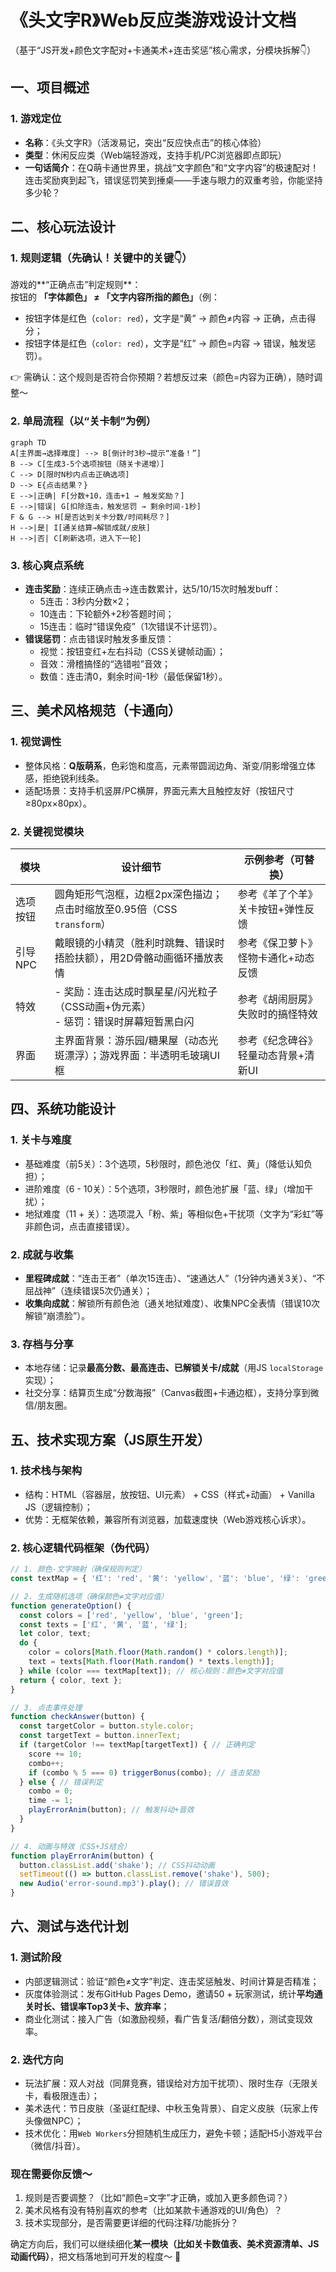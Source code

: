 # 《头文字R》Web反应类游戏设计文档  
（基于“JS开发+颜色文字配对+卡通美术+连击奖惩”核心需求，分模块拆解👇）  


## 一、项目概述  
### 1. 游戏定位  
- **名称**：《头文字R》（活泼易记，突出“反应快点击”的核心体验）  
- **类型**：休闲反应类（Web端轻游戏，支持手机/PC浏览器即点即玩）  
- **一句话简介**：在Q萌卡通世界里，挑战“文字颜色”和“文字内容”的极速配对！连击奖励爽到起飞，错误惩罚笑到捶桌——手速与眼力的双重考验，你能坚持多少轮？  


## 二、核心玩法设计  
### 1. 规则逻辑（先确认！关键中的关键👇）  
游戏的**“正确点击”判定规则**：  
按钮的 **「字体颜色」 ≠ 「文字内容所指的颜色」**（例：  
- 按钮字体是红色（`color: red`），文字是“黄” → 颜色≠内容 → 正确，点击得分；  
- 按钮字体是红色（`color: red`），文字是“红” → 颜色=内容 → 错误，触发惩罚）。  

👉 需确认：这个规则是否符合你预期？若想反过来（颜色=内容为正确），随时调整～  


### 2. 单局流程（以“关卡制”为例）  
```mermaid
graph TD
A[主界面→选择难度] --> B[倒计时3秒→提示“准备！”]
B --> C[生成3-5个选项按钮（随关卡递增）]
C --> D[限时N秒内点击正确选项]
D --> E{点击结果？}
E -->|正确| F[分数+10，连击+1 → 触发奖励？]
E -->|错误| G[扣除连击，触发惩罚 → 剩余时间-1秒]
F & G --> H[是否达到关卡分数/时间耗尽？]
H -->|是| I[通关结算→解锁成就/皮肤]
H -->|否| C[刷新选项，进入下一轮]
```  


### 3. 核心爽点系统  
- **连击奖励**：连续正确点击→连击数累计，达5/10/15次时触发buff：  
  - 5连击：3秒内分数×2；  
  - 10连击：下轮额外+2秒答题时间；  
  - 15连击：临时“错误免疫”（1次错误不计惩罚）。  
- **错误惩罚**：点击错误时触发多重反馈：  
  - 视觉：按钮变红+左右抖动（CSS关键帧动画）；  
  - 音效：滑稽搞怪的“选错啦”音效；  
  - 数值：连击清0，剩余时间-1秒（最低保留1秒）。  


## 三、美术风格规范（卡通向）  
### 1. 视觉调性  
- 整体风格：**Q版萌系**，色彩饱和度高，元素带圆润边角、渐变/阴影增强立体感，拒绝锐利线条。  
- 适配场景：支持手机竖屏/PC横屏，界面元素大且触控友好（按钮尺寸≥80px×80px）。  


### 2. 关键视觉模块  
| 模块         | 设计细节                                                                 | 示例参考（可替换）                     |  
|--------------|--------------------------------------------------------------------------|----------------------------------------|  
| 选项按钮     | 圆角矩形气泡框，边框2px深色描边；点击时缩放至0.95倍（CSS `transform`）     | 参考《羊了个羊》关卡按钮+弹性反馈      |  
| 引导NPC      | 戴眼镜的小精灵（胜利时跳舞、错误时捂脸扶额），用2D骨骼动画循环播放表情   | 参考《保卫萝卜》怪物卡通化+动态反馈     |  
| 特效         | - 奖励：连击达成时飘星星/闪光粒子（CSS动画+伪元素）<br>- 惩罚：错误时屏幕短暂黑白闪 | 参考《胡闹厨房》失败时的搞怪特效        |  
| 界面         | 主界面背景：游乐园/糖果屋（动态光斑漂浮）；游戏界面：半透明毛玻璃UI框     | 参考《纪念碑谷》轻量动态背景+清新UI     |  


## 四、系统功能设计  
### 1. 关卡与难度  
- 基础难度（前5关）：3个选项，5秒限时，颜色池仅「红、黄」（降低认知负担）；  
- 进阶难度（6 - 10关）：5个选项，3秒限时，颜色池扩展「蓝、绿」（增加干扰）；  
- 地狱难度（11 + 关）：选项混入「粉、紫」等相似色+干扰项（文字为“彩虹”等非颜色词，点击直接错误）。  


### 2. 成就与收集  
- **里程碑成就**：“连击王者”（单次15连击）、“速通达人”（1分钟内通关3关）、“不屈战神”（连续错误5次仍通关）；  
- **收集向成就**：解锁所有颜色池（通关地狱难度）、收集NPC全表情（错误10次解锁“崩溃脸”）。  


### 3. 存档与分享  
- 本地存储：记录**最高分数、最高连击、已解锁关卡/成就**（用JS `localStorage` 实现）；  
- 社交分享：结算页生成“分数海报”（Canvas截图+卡通边框），支持分享到微信/朋友圈。  


## 五、技术实现方案（JS原生开发）  
### 1. 技术栈与架构  
- 结构：HTML（容器层，放按钮、UI元素） + CSS（样式+动画） + Vanilla JS（逻辑控制）；  
- 优势：无框架依赖，兼容所有浏览器，加载速度快（Web游戏核心诉求）。  


### 2. 核心逻辑代码框架（伪代码）  
```javascript
// 1. 颜色-文字映射（确保规则判定）
const textMap = { '红': 'red', '黄': 'yellow', '蓝': 'blue', '绿': 'green' };

// 2. 生成随机选项（确保颜色≠文字对应值）
function generateOption() {
  const colors = ['red', 'yellow', 'blue', 'green'];
  const texts = ['红', '黄', '蓝', '绿'];
  let color, text;
  do {
    color = colors[Math.floor(Math.random() * colors.length)];
    text = texts[Math.floor(Math.random() * texts.length)];
  } while (color === textMap[text]); // 核心规则：颜色≠文字对应值
  return { color, text };
}

// 3. 点击事件处理
function checkAnswer(button) {
  const targetColor = button.style.color;
  const targetText = button.innerText;
  if (targetColor !== textMap[targetText]) { // 正确判定
    score += 10;
    combo++;
    if (combo % 5 === 0) triggerBonus(combo); // 连击奖励
  } else { // 错误判定
    combo = 0;
    time -= 1;
    playErrorAnim(button); // 触发抖动+音效
  }
}

// 4. 动画与特效（CSS+JS结合）
function playErrorAnim(button) {
  button.classList.add('shake'); // CSS抖动动画
  setTimeout(() => button.classList.remove('shake'), 500);
  new Audio('error-sound.mp3').play(); // 错误音效
}
```  


## 六、测试与迭代计划  
### 1. 测试阶段  
- 内部逻辑测试：验证“颜色≠文字”判定、连击奖惩触发、时间计算是否精准；  
- 灰度体验测试：发布GitHub Pages Demo，邀请50 + 玩家测试，统计**平均通关时长、错误率Top3关卡、放弃率**；  
- 商业化测试：接入广告（如激励视频，看广告复活/翻倍分数），测试变现效率。  


### 2. 迭代方向  
- 玩法扩展：双人对战（同屏竞赛，错误给对方加干扰项）、限时生存（无限关卡，看极限连击）；  
- 美术迭代：节日皮肤（圣诞红配绿、中秋玉兔背景）、自定义皮肤（玩家上传头像做NPC）；  
- 技术优化：用`Web Workers`分担随机生成压力，避免卡顿；适配H5小游戏平台（微信/抖音）。  


### 现在需要你反馈～  
1. 规则是否要调整？（比如“颜色=文字”才正确，或加入更多颜色词？）  
2. 美术风格有没有特别喜欢的参考（比如某款卡通游戏的UI/角色）？  
3. 技术实现部分，是否需要更详细的代码注释/功能拆分？  

确定方向后，我们可以继续细化**某一模块（比如关卡数值表、美术资源清单、JS动画代码）**，把文档落地到可开发的程度～ 🚀